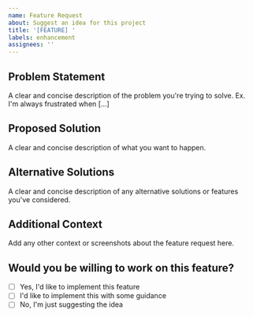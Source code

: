 ```yaml
---
name: Feature Request
about: Suggest an idea for this project
title: '[FEATURE] '
labels: enhancement
assignees: ''
---
```


## Problem Statement
A clear and concise description of the problem you're trying to solve.
Ex. I'm always frustrated when [...]

## Proposed Solution
A clear and concise description of what you want to happen.

## Alternative Solutions
A clear and concise description of any alternative solutions or features you've considered.

## Additional Context
Add any other context or screenshots about the feature request here.

## Would you be willing to work on this feature?
- [ ] Yes, I'd like to implement this feature
- [ ] I'd like to implement this with some guidance
- [ ] No, I'm just suggesting the idea